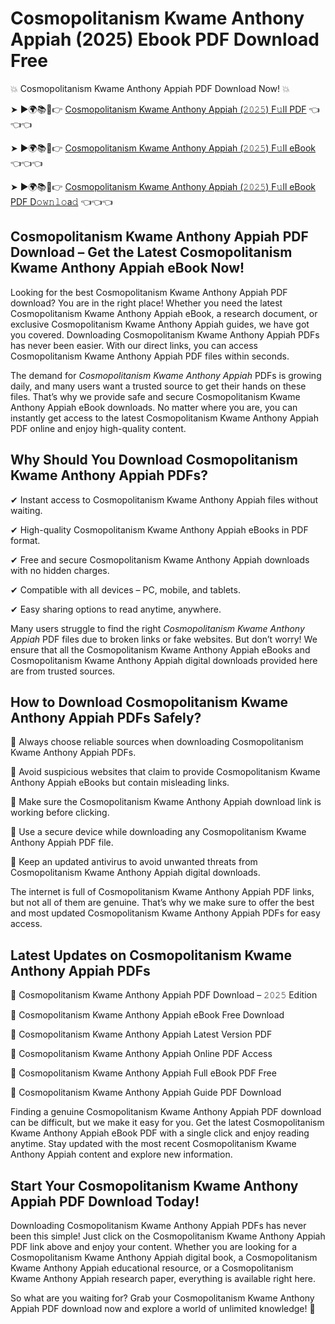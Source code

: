 # Cosmopolitanism Kwame Anthony Appiah (2025) Ebook PDF Download Free

💥 Cosmopolitanism Kwame Anthony Appiah PDF Download Now! 💥

➤ ►🌍📚📱👉 [Cosmopolitanism Kwame Anthony Appiah (𝟸𝟶𝟸𝟻) F𝚞ll PDF](https://getpdf.xyz/cosmopolitanism-kwame-anthony-appiah) 👈👈👈


➤ ►🌍📚📱👉 [Cosmopolitanism Kwame Anthony Appiah (𝟸𝟶𝟸𝟻) F𝚞ll eBook](https://getpdf.xyz/cosmopolitanism-kwame-anthony-appiah) 👈👈👈


➤ ►🌍📚📱👉 [Cosmopolitanism Kwame Anthony Appiah (𝟸𝟶𝟸𝟻) F𝚞ll eBook PDF D𝚘𝚠𝚗𝚕𝚘a𝚍](https://getpdf.xyz/cosmopolitanism-kwame-anthony-appiah) 👈👈👈


## Cosmopolitanism Kwame Anthony Appiah PDF Download – Get the Latest Cosmopolitanism Kwame Anthony Appiah eBook Now!

Looking for the best Cosmopolitanism Kwame Anthony Appiah PDF download? You are in the right place! Whether you need the latest Cosmopolitanism Kwame Anthony Appiah eBook, a research document, or exclusive Cosmopolitanism Kwame Anthony Appiah guides, we have got you covered. Downloading Cosmopolitanism Kwame Anthony Appiah PDFs has never been easier. With our direct links, you can access Cosmopolitanism Kwame Anthony Appiah PDF files within seconds.

The demand for *Cosmopolitanism Kwame Anthony Appiah* PDFs is growing daily, and many users want a trusted source to get their hands on these files. That’s why we provide safe and secure Cosmopolitanism Kwame Anthony Appiah eBook downloads. No matter where you are, you can instantly get access to the latest Cosmopolitanism Kwame Anthony Appiah PDF online and enjoy high-quality content.

## Why Should You Download Cosmopolitanism Kwame Anthony Appiah PDFs?

✔ Instant access to Cosmopolitanism Kwame Anthony Appiah files without waiting.

✔ High-quality Cosmopolitanism Kwame Anthony Appiah eBooks in PDF format.

✔ Free and secure Cosmopolitanism Kwame Anthony Appiah downloads with no hidden charges.

✔ Compatible with all devices – PC, mobile, and tablets.

✔ Easy sharing options to read anytime, anywhere.

Many users struggle to find the right *Cosmopolitanism Kwame Anthony Appiah* PDF files due to broken links or fake websites. But don’t worry! We ensure that all the Cosmopolitanism Kwame Anthony Appiah eBooks and Cosmopolitanism Kwame Anthony Appiah digital downloads provided here are from trusted sources.

## How to Download Cosmopolitanism Kwame Anthony Appiah PDFs Safely?

📌 Always choose reliable sources when downloading Cosmopolitanism Kwame Anthony Appiah PDFs.

📌 Avoid suspicious websites that claim to provide Cosmopolitanism Kwame Anthony Appiah eBooks but contain misleading links.

📌 Make sure the Cosmopolitanism Kwame Anthony Appiah download link is working before clicking.

📌 Use a secure device while downloading any Cosmopolitanism Kwame Anthony Appiah PDF file.

📌 Keep an updated antivirus to avoid unwanted threats from Cosmopolitanism Kwame Anthony Appiah digital downloads.

The internet is full of Cosmopolitanism Kwame Anthony Appiah PDF links, but not all of them are genuine. That’s why we make sure to offer the best and most updated Cosmopolitanism Kwame Anthony Appiah PDFs for easy access.

## Latest Updates on Cosmopolitanism Kwame Anthony Appiah PDFs

🔹 Cosmopolitanism Kwame Anthony Appiah PDF Download – 𝟸𝟶𝟸𝟻 Edition

🔹 Cosmopolitanism Kwame Anthony Appiah eBook Free Download

🔹 Cosmopolitanism Kwame Anthony Appiah Latest Version PDF

🔹 Cosmopolitanism Kwame Anthony Appiah Online PDF Access

🔹 Cosmopolitanism Kwame Anthony Appiah Full eBook PDF Free

🔹 Cosmopolitanism Kwame Anthony Appiah Guide PDF Download

Finding a genuine Cosmopolitanism Kwame Anthony Appiah PDF download can be difficult, but we make it easy for you. Get the latest Cosmopolitanism Kwame Anthony Appiah eBook PDF with a single click and enjoy reading anytime. Stay updated with the most recent Cosmopolitanism Kwame Anthony Appiah content and explore new information.

## Start Your Cosmopolitanism Kwame Anthony Appiah PDF Download Today!

Downloading Cosmopolitanism Kwame Anthony Appiah PDFs has never been this simple! Just click on the Cosmopolitanism Kwame Anthony Appiah PDF link above and enjoy your content. Whether you are looking for a Cosmopolitanism Kwame Anthony Appiah digital book, a Cosmopolitanism Kwame Anthony Appiah educational resource, or a Cosmopolitanism Kwame Anthony Appiah research paper, everything is available right here.

So what are you waiting for? Grab your Cosmopolitanism Kwame Anthony Appiah PDF download now and explore a world of unlimited knowledge! 🚀